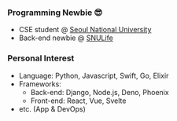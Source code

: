 ### Programming Newbie 😎
* CSE student @ [Seoul National University](https://cse.snu.ac.kr/)
* Back-end newbie @ [SNULife](https://snulife.com/)

### Personal Interest
* Language: Python, Javascript, Swift, Go, Elixir
* Frameworks: 
  * Back-end: Django, Node.js, Deno, Phoenix
  * Front-end: React, Vue, Svelte
* etc. (App & DevOps)


<!--
**csehuman/csehuman** is a ✨ _special_ ✨ repository because its `README.md` (this file) appears on your GitHub profile.

Here are some ideas to get you started:

- 🔭 I’m currently working on ...
- 🌱 I’m currently learning ...
- 👯 I’m looking to collaborate on ...
- 🤔 I’m looking for help with ...
- 💬 Ask me about ...
- 📫 How to reach me: ...
- 😄 Pronouns: ...
- ⚡ Fun fact: ...
-->
